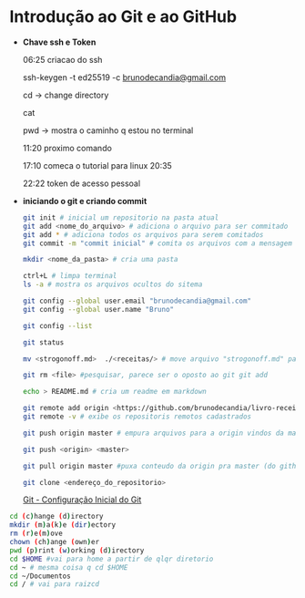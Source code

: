 # Introdução ao Git e ao GitHub

- **Chave ssh e Token**
  
  
    06:25 criacao do ssh
    
    ssh-keygen -t ed25519 -c brunodecandia@gmail.com
    
    cd → change directory
    
    cat 
    
    pwd → mostra o caminho q estou no terminal
    
    11:20 proximo comando
    
    17:10 comeca o tutorial para linux 20:35
    
    22:22 token de acesso pessoal
    
- **iniciando o git e criando commit**
  
    ```bash
    git init # inicial um repositorio na pasta atual
    git add <nome_do_arquivo> # adiciona o arquivo para ser commitado
    git add * # adiciona todos os arquivos para serem comitados
    git commit -m "commit inicial" # comita os arquivos com a mensagem "commit inicial"
    
    mkdir <nome_da_pasta> # cria uma pasta
    
    ctrl+L # limpa terminal
    ls -a # mostra os arquivos ocultos do sitema
    
    git config --global user.email "brunodecandia@gmail.com"
    git config --global user.name "Bruno"
    
    git config --list
    
    git status
    
    mv <strogonoff.md>  ./<receitas/> # move arquivo "strogonoff.md" para o repositorio "receitas"
    
    git rm <file> #pesquisar, parece ser o oposto ao git git add
    
    echo > README.md # cria um readme em markdown
    
    git remote add origin <https://github.com/brunodecandia/livro-receitas.git> # seta repositorio remoto no github
    git remote -v # exibe os repositoris remotos cadastrados
    
    git push origin master # empura arquivos para a origin vindos da master
    
    git push <origin> <master>
    
    git pull origin master #puxa conteudo da origin pra master (do github para o repositorio local)
    
    git clone <endereço_do_repositorio>
    ```
    
    
    
  [Git - Configuração Inicial do Git](https://git-scm.com/book/pt-br/v2/Come%C3%A7ando-Configura%C3%A7%C3%A3o-Inicial-do-Git)

```bash
cd (c)hange (d)irectory
mkdir (m)a(k)e (dir)ectory
rm (r)e(m)ove
chown (ch)ange (own)er
pwd (p)rint (w)orking (d)irectory
cd $HOME #vai para home a partir de qlqr diretorio
cd ~ # mesma coisa q cd $HOME
cd ~/Documentos
cd / # vai para raizcd
```